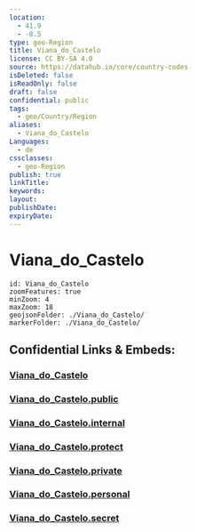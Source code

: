 ```yaml
---
location:
  - 41.9
  - -8.5
type: geo-Region
title: Viana_do_Castelo
license: CC BY-SA 4.0
source: https://datahub.io/core/country-codes
isDeleted: false
isReadOnly: false
draft: false
confidential: public
tags:
  - geo/Country/Region
aliases:
  - Viana_do_Castelo
Languages:
  - de
cssclasses:
  - geo-Region
publish: true
linkTitle:
keywords:
layout:
publishDate:
expiryDate:
---
```


# Viana_do_Castelo

```leaflet
id: Viana_do_Castelo
zoomFeatures: true 
minZoom: 4 
maxZoom: 18
geojsonFolder: ./Viana_do_Castelo/
markerFolder: ./Viana_do_Castelo/
```


## Confidential Links & Embeds: 

### [Viana_do_Castelo](/_Standards/Earth/Continent/Europe/Europe~South/Portugal/Districts~Portugal/Viana_do_Castelo.md) 

### [Viana_do_Castelo.public](/_public/Earth/Continent/Europe/Europe~South/Portugal/Districts~Portugal/Viana_do_Castelo.public.md) 

### [Viana_do_Castelo.internal](/_internal/Earth/Continent/Europe/Europe~South/Portugal/Districts~Portugal/Viana_do_Castelo.internal.md) 

### [Viana_do_Castelo.protect](/_protect/Earth/Continent/Europe/Europe~South/Portugal/Districts~Portugal/Viana_do_Castelo.protect.md) 

### [Viana_do_Castelo.private](/_private/Earth/Continent/Europe/Europe~South/Portugal/Districts~Portugal/Viana_do_Castelo.private.md) 

### [Viana_do_Castelo.personal](/_personal/Earth/Continent/Europe/Europe~South/Portugal/Districts~Portugal/Viana_do_Castelo.personal.md) 

### [Viana_do_Castelo.secret](/_secret/Earth/Continent/Europe/Europe~South/Portugal/Districts~Portugal/Viana_do_Castelo.secret.md)

